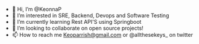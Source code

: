 - 👋 Hi, I’m @KeonnaP
- 👀 I’m interested in SRE, Backend, Devops and Software Testing
- 🌱 I’m currently learning Rest API'S using Springboot 
- 💞️ I’m looking to collaborate on open source projects!
- 📫 How to reach me Keoparrish@gmail.com or @allthesekeys_ on twitter

<!---
KeonnaP/KeonnaP is a ✨ special ✨ repository because its `README.md` (this file) appears on your GitHub profile.
You can click the Preview link to take a look at your changes.
--->
